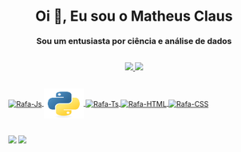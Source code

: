 <h1 align="center">Oi 👋, Eu sou o Matheus Claus</h1>
<h3 align="center">Sou um entusiasta por ciência e análise de dados</h3>
<br>
<div align="center">
  <a href="https://github.com/MSClaus">
  <img width="48%" src="https://github-readme-stats.vercel.app/api?username=MSClaus&show_icons=true&theme=dark&include_all_commits=true&count_private=true"/>
  <img width="48%" src="https://github-readme-stats.vercel.app/api/top-langs/?username=MSClaus&layout=compact&langs_count=7&theme=dark"/>
</div>
  <br>
<div style="display: inline_block"><br>
  <img align="center" alt="Rafa-Js" height="60" width="80" src="https://upload.wikimedia.org/wikipedia/commons/c/cf/New_Power_BI_Logo.svg">
  <img align="center" alt="Rafa-Js" height="60" width="80" src="https://raw.githubusercontent.com/devicons/devicon/master/icons/python/python-original.svg">
  <img align="center" alt="Rafa-Ts" height="60" width="80" src="https://cdn.jsdelivr.net/gh/devicons/devicon/icons/postgresql/postgresql-original-wordmark.svg">
  <img align="center" alt="Rafa-HTML" height="60" width="80" src="https://cdn.jsdelivr.net/gh/devicons/devicon/icons/pandas/pandas-original-wordmark.svg">
  <img align="center" alt="Rafa-CSS" height="60" width="80" src="https://cdn.jsdelivr.net/gh/devicons/devicon/icons/numpy/numpy-original-wordmark.svg">
</div>
<br>
<br>
<div> 
  <a href="https://www.linkedin.com/in/matheus-souza-claus-99491a76/" target="_blank"><img src="https://img.shields.io/badge/-LinkedIn-%230077B5?style=for-the-badge&logo=linkedin&logoColor=white" target="_blank"></a>
  <a href = "mailto:matheusclaus@hotmail.com.br"><img src="https://img.shields.io/badge/-Gmail-%23333?style=for-the-badge&logo=gmail&logoColor=white" target="_blank"></a>
</div>

 
